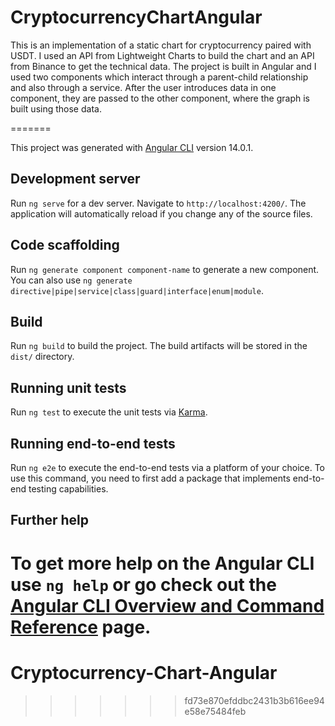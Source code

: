 # CryptocurrencyChartAngular

This is an implementation of a static chart for cryptocurrency paired with USDT. I used an API from Lightweight Charts to build the chart and an API from Binance to get the technical data. The project is built in Angular and I used two components which interact through a parent-child relationship and also through a service. After the user introduces data in one component, they are passed to the other component, where the graph is built using those data.

=======

This project was generated with [Angular CLI](https://github.com/angular/angular-cli) version 14.0.1.

## Development server

Run `ng serve` for a dev server. Navigate to `http://localhost:4200/`. The application will automatically reload if you change any of the source files.

## Code scaffolding

Run `ng generate component component-name` to generate a new component. You can also use `ng generate directive|pipe|service|class|guard|interface|enum|module`.

## Build

Run `ng build` to build the project. The build artifacts will be stored in the `dist/` directory.

## Running unit tests

Run `ng test` to execute the unit tests via [Karma](https://karma-runner.github.io).

## Running end-to-end tests

Run `ng e2e` to execute the end-to-end tests via a platform of your choice. To use this command, you need to first add a package that implements end-to-end testing capabilities.

## Further help

To get more help on the Angular CLI use `ng help` or go check out the [Angular CLI Overview and Command Reference](https://angular.io/cli) page.
=======
# Cryptocurrency-Chart-Angular
>>>>>>> fd73e870efddbc2431b3b616ee94e58e75484feb
